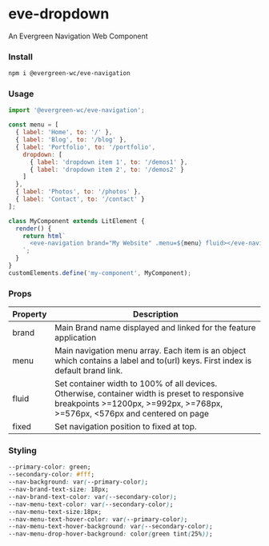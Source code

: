 # eve-dropdown

An Evergreen Navigation Web Component

### Install

```bash
npm i @evergreen-wc/eve-navigation
```

### Usage

```js
import '@evergreen-wc/eve-navigation';

const menu = [
  { label: 'Home', to: '/' },
  { label: 'Blog', to: '/blog' },
  { label: 'Portfolio', to: '/portfolio',
    dropdown: [
      { label: 'dropdown item 1', to: '/demos1' },
      { label: 'dropdown item 2', to: '/demos2' }
    ]
  },
  { label: 'Photos', to: '/photos' },
  { label: 'Contact', to: '/contact' }
];

class MyComponent extends LitElement {
  render() {
    return html`
      <eve-navigation brand="My Website" .menu=${menu} fluid></eve-navigation>
    `;
  }
}
customElements.define('my-component', MyComponent);
```

### Props

| Property | Description |
| -------- | ----------- |
| brand    | Main Brand name displayed and linked for the feature application |
| menu     | Main navigation menu array. Each item is an object which contains a label and to(url) keys. First index is default brand link. |
| fluid   | Set container width to 100% of all devices. Otherwise, container width is preset to responsive breakpoints >=1200px, >=992px, >=768px, >=576px, <576px and centered on page |
| fixed   | Set navigation position to fixed at top. |

### Styling

```css
--primary-color: green;
--secondary-color: #fff;
--nav-background: var(--primary-color);
--nav-brand-text-size: 18px;
--nav-brand-text-color: var(--secondary-color);
--nav-menu-text-color: var(--secondary-color);
--nav-menu-text-size:18px;
--nav-menu-text-hover-color: var(--primary-color);
--nav-menu-text-hover-background: var(--secondary-color);
--nav-menu-drop-hover-background: color(green tint(25%));
```

